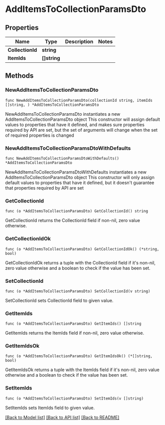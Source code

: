 # AddItemsToCollectionParamsDto

## Properties

Name | Type | Description | Notes
------------ | ------------- | ------------- | -------------
**CollectionId** | **string** |  | 
**ItemIds** | **[]string** |  | 

## Methods

### NewAddItemsToCollectionParamsDto

`func NewAddItemsToCollectionParamsDto(collectionId string, itemIds []string, ) *AddItemsToCollectionParamsDto`

NewAddItemsToCollectionParamsDto instantiates a new AddItemsToCollectionParamsDto object
This constructor will assign default values to properties that have it defined,
and makes sure properties required by API are set, but the set of arguments
will change when the set of required properties is changed

### NewAddItemsToCollectionParamsDtoWithDefaults

`func NewAddItemsToCollectionParamsDtoWithDefaults() *AddItemsToCollectionParamsDto`

NewAddItemsToCollectionParamsDtoWithDefaults instantiates a new AddItemsToCollectionParamsDto object
This constructor will only assign default values to properties that have it defined,
but it doesn't guarantee that properties required by API are set

### GetCollectionId

`func (o *AddItemsToCollectionParamsDto) GetCollectionId() string`

GetCollectionId returns the CollectionId field if non-nil, zero value otherwise.

### GetCollectionIdOk

`func (o *AddItemsToCollectionParamsDto) GetCollectionIdOk() (*string, bool)`

GetCollectionIdOk returns a tuple with the CollectionId field if it's non-nil, zero value otherwise
and a boolean to check if the value has been set.

### SetCollectionId

`func (o *AddItemsToCollectionParamsDto) SetCollectionId(v string)`

SetCollectionId sets CollectionId field to given value.


### GetItemIds

`func (o *AddItemsToCollectionParamsDto) GetItemIds() []string`

GetItemIds returns the ItemIds field if non-nil, zero value otherwise.

### GetItemIdsOk

`func (o *AddItemsToCollectionParamsDto) GetItemIdsOk() (*[]string, bool)`

GetItemIdsOk returns a tuple with the ItemIds field if it's non-nil, zero value otherwise
and a boolean to check if the value has been set.

### SetItemIds

`func (o *AddItemsToCollectionParamsDto) SetItemIds(v []string)`

SetItemIds sets ItemIds field to given value.



[[Back to Model list]](../README.md#documentation-for-models) [[Back to API list]](../README.md#documentation-for-api-endpoints) [[Back to README]](../README.md)


